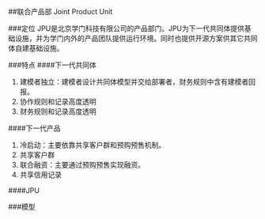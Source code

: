 ##联合产品部
Joint Product Unit

###定位
JPU是北京学门科技有限公司的产品部门。JPU为下一代共同体提供基础设施，并为学门内外的产品团队提供运行环境。同时也提供开源方案供其它共同体自建基础设施。

###特点
####下一代共同体
1. 建模者独立：建模者设计共同体模型并交给部署者，财务规则中含有建模者回报。
2. 协作规则和记录高度透明
3. 财务规则和记录高度透明

####下一代产品
1. 冷启动：主要依靠共享客户群和预购预售机制。
2. 共享客户群
3. 联合融资：主要通过预购预售实现融资。
4. 共享信用记录


####JPU

###模型